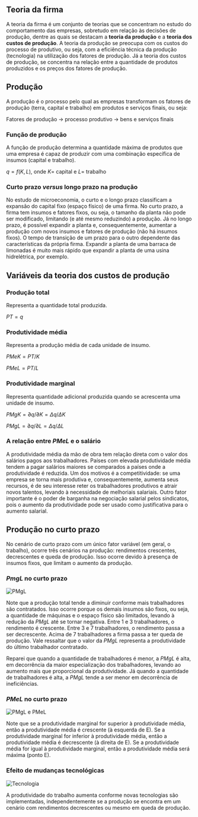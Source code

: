 ## Teoria da firma
A teoria da firma é um conjunto de teorias que se concentram no estudo do comportamento das empresas, sobretudo em relação às decisões de produção, dentre as quais se destacam a **teoria da produção** e a **teoria dos custos de produção**. A teoria da produção se preocupa com os custos do processo de produtivo, ou seja, com a eficiência técnica da produção (tecnologia) na utilização dos fatores de produção. Já a teoria dos custos de produção, se concentra na relação entre a quantidade de produtos produzidos e os preços dos fatores de produção.

## Produção
A produção é o processo pelo qual as empresas transformam os fatores de produção (terra, capital e trabalho) em produtos e serviços finais, ou seja:

Fatores de produção → processo produtivo → bens e serviços finais

### Função de produção
A função de produção determina a quantidade máxima de produtos que uma empresa é capaz de produzir com uma combinação específica de insumos (capital e trabalho).

$q=f(K,L)$, onde $K=$ capital e $L=$ trabalho
  
### Curto prazo *versus* longo prazo na produção
No estudo de microeconomia, o curto e o longo prazo classificam a expansão do capital fixo (espaço físico) de uma firma. No curto prazo, a firma tem insumos e fatores fixos, ou seja, o tamanho da planta não pode ser modificado, limitando (e até mesmo reduzindo) a produção. Já no longo prazo, é possível expandir a planta e, consequentemente, aumentar a produção com novos insumos e fatores de produção (não há insumos fixos). O tempo de transição de um prazo para o outro dependente das características da própria firma. Expandir a planta de uma barraca de limonadas é muito mais rápido que expandir a planta de uma usina hidrelétrica, por exemplo.

## Variáveis da teoria dos custos de produção
### Produção total
Representa a quantidade total produzida.
  
  $PT=q$
  
### Produtividade média
Representa a produção média de cada unidade de insumo.
  
  $PMeK=PT/K$
  
  $PMeL=PT/L$
  
### Produtividade marginal
Representa quantidade adicional produzida quando se acrescenta uma unidade de insumo.

  $PMgK=∂q/∂K=Δq/ΔK$

  $PMgL=∂q/∂L=Δq/ΔL$

### A relação entre $PMeL$ e o salário
A produtividade média da mão de obra tem relação direta com o valor dos salários pagos aos trabalhadores. Países com elevada produtividade média tendem a pagar salários maiores se comparados a países onde a produtividade é reduzida. Um dos motivos é a competitividade: se uma empresa se torna mais produtiva e, consequentemente, aumenta seus recursos, é de seu interesse reter os trabalhadores produtivos e atrair novos talentos, levando à necessidade de melhoriais salariais. Outro fator importante é o poder de barganha na negociação salarial pelos sindicatos, pois o aumento da produtividade pode ser usado como justificativa para o aumento salarial.

## Produção no curto prazo
No cenário de curto prazo com um único fator variável (em geral, o trabalho), ocorre três cenários na produção: rendimentos crescentes, decrescentes e queda de produção. Isso ocorre devido à presença de insumos fixos, que limitam o aumento da produção.

### $PmgL$ no curto prazo
![PMgL](https://github.com/breno-econ/graduacao-puc/assets/171518233/9d637274-7178-42cd-8442-acc54e18ddd3)

Note que a produção total tende a diminuir conforme mais trabalhadores são contratados. Isso ocorre porque os demais insumos são fixos, ou seja, a quantidade de máquinas e o espaço físico são limitados, levando à redução da $PMgL$ até se tornar negativa. Entre 1 e 3 trabalhadores, o rendimento é crescente. Entre 3 e 7 trabalhadores, o rendimento passa a ser decrescente. Acima de 7 trabalhadores a firma passa a ter queda de produção. Vale ressaltar que o valor da $PMgL$ representa a produtividade do último trabalhador contratado.

Reparei que quando a quantidade de trabalhadores é menor, a $PMgL$ é alta, em decorrência da maior especialização dos trabalhadores, levando ao aumento mais que proporcional da produtividade. Já quando a quantidade de trabalhadores é alta, a $PMgL$ tende a ser menor em decorrência de ineficiências.

### $PMeL$ no curto prazo
![PMgL e PMeL](https://github.com/breno-econ/graduacao-puc/assets/171518233/66347965-00b8-43e8-b646-edee0d6be4bd)

Note que se a produtividade marginal for superior à produtividade média, então a produtividade média é crescente (à esquerda de E). Se a produtividade marginal for inferior à produtividade média, então a produtividade média é decrescente (à direita de E). Se a produtividade média for igual à produtividade marginal, então a produtividade média será máxima (ponto E).

### Efeito de mudanças tecnológicas
![Tecnologia](https://github.com/breno-econ/graduacao-puc/assets/171518233/454f1cb0-d202-4b3b-87c0-cb82d35895fa)

A produtividade do trabalho aumenta conforme novas tecnologias são implementadas, independentemente se a produção se encontra em um cenário com rendimentos decrescentes ou mesmo em queda de produção.
